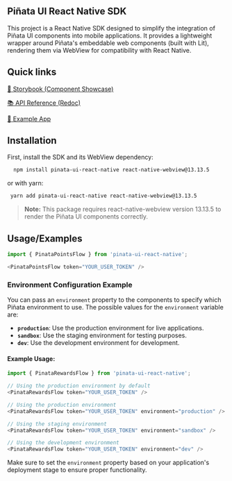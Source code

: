 
## Piñata UI React Native SDK

This project is a React Native SDK designed to simplify the integration of Piñata UI components into mobile applications. It provides a lightweight wrapper around Piñata's embeddable web components (built with Lit), rendering them via WebView for compatibility with React Native.


## Quick links

[📘 Storybook (Component Showcase)](https://www.pinata.ai/ui-api/storybook/)

[📚 API Reference (Redoc)](https://www.pinata.ai/partners/api/v1/redoc/)

[🧪 Example App](https://github.com/pinata-ai/pinata-ui-example-app)


## Installation
First, install the SDK and its WebView dependency:

```bash
  npm install pinata-ui-react-native react-native-webview@13.13.5
```
or with yarn:

```bash 
 yarn add pinata-ui-react-native react-native-webview@13.13.5
```

> **Note:** This package requires react-native-webview version 13.13.5 to render the Piñata UI components correctly.

## Usage/Examples

```javascript
import { PinataPointsFlow } from 'pinata-ui-react-native';

<PinataPointsFlow token="YOUR_USER_TOKEN" />
```


### Environment Configuration Example

You can pass an `environment` property to the components to specify which Piñata environment to use. The possible values for the `environment` variable are:

- **`production`**: Use the production environment for live applications.
- **`sandbox`**: Use the staging environment for testing purposes.
- **`dev`**: Use the development environment for development.

#### Example Usage:

```javascript
import { PinataRewardsFlow } from 'pinata-ui-react-native';

// Using the production environment by default
<PinataRewardsFlow token="YOUR_USER_TOKEN" />

// Using the production environment
<PinataRewardsFlow token="YOUR_USER_TOKEN" environment="production" />

// Using the staging environment
<PinataRewardsFlow token="YOUR_USER_TOKEN" environment="sandbox" />

// Using the development environment
<PinataRewardsFlow token="YOUR_USER_TOKEN" environment="dev" />
```

Make sure to set the `environment` property based on your application's deployment stage to ensure proper functionality.
